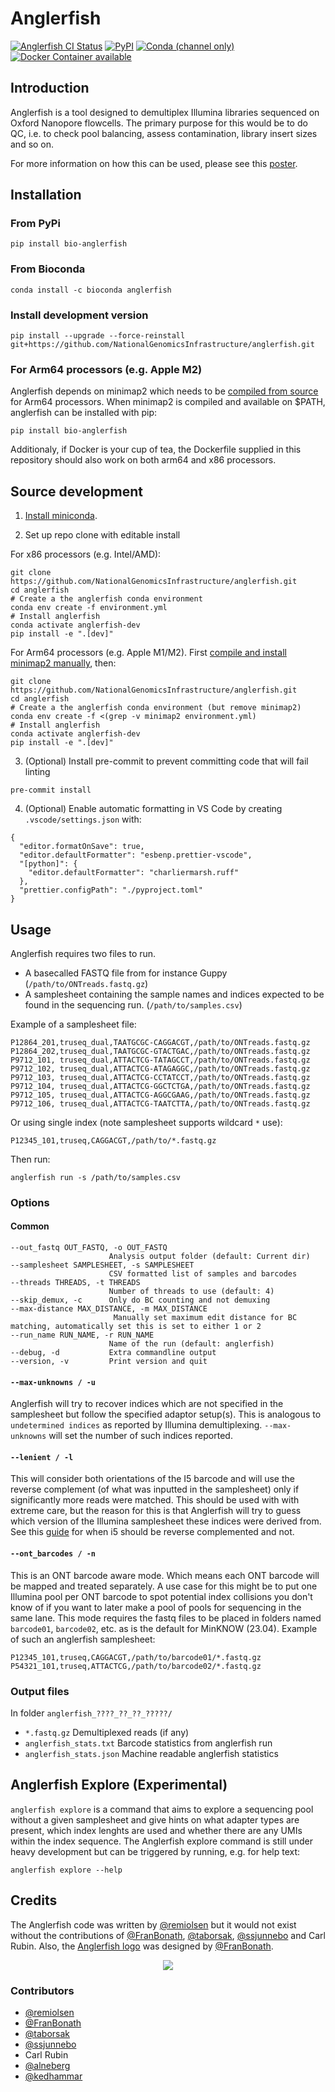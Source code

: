 # Anglerfish

[![Anglerfish CI Status](https://github.com/NationalGenomicsInfrastructure/anglerfish/workflows/Anglerfish/badge.svg)](https://github.com/NationalGenomicsInfrastructure/anglerfish/actions)
[![PyPI](https://img.shields.io/pypi/v/bio-anglerfish)](https://pypi.python.org/pypi/bio-anglerfish/)
[![Conda (channel only)](https://img.shields.io/conda/vn/bioconda/anglerfish)](https://anaconda.org/bioconda/anglerfish)
[![Docker Container available](https://img.shields.io/docker/automated/remiolsen/anglerfish.svg)](https://hub.docker.com/r/remiolsen/anglerfish/)

## Introduction

Anglerfish is a tool designed to demultiplex Illumina libraries sequenced on Oxford Nanopore
flowcells. The primary purpose for this would be to do QC, i.e. to check pool balancing, assess
contamination, library insert sizes and so on.

For more information on how this can be used, please see this [poster](docs/AGBT_poster_20200214.pdf).

## Installation

### From PyPi

```
pip install bio-anglerfish
```

### From Bioconda

```
conda install -c bioconda anglerfish
```

### Install development version

```
pip install --upgrade --force-reinstall git+https://github.com/NationalGenomicsInfrastructure/anglerfish.git
```

### For Arm64 processors (e.g. Apple M2)

Anglerfish depends on minimap2 which needs to be [compiled from source](https://github.com/lh3/minimap2?tab=readme-ov-file#installation) for Arm64 processors.
When minimap2 is compiled and available on $PATH, anglerfish can be installed with pip:

```shell
pip install bio-anglerfish
```

Additionaly, if Docker is your cup of tea, the Dockerfile supplied in this repository should also work on both arm64 and x86 processors.

## Source development

1. [Install miniconda](https://docs.conda.io/en/latest/miniconda.html).

2. Set up repo clone with editable install

For x86 processors (e.g. Intel/AMD):

```
git clone https://github.com/NationalGenomicsInfrastructure/anglerfish.git
cd anglerfish
# Create a the anglerfish conda environment
conda env create -f environment.yml
# Install anglerfish
conda activate anglerfish-dev
pip install -e ".[dev]"
```

For Arm64 processors (e.g. Apple M1/M2). First [compile and install minimap2 manually](https://github.com/lh3/minimap2?tab=readme-ov-file#installation), then:

```
git clone https://github.com/NationalGenomicsInfrastructure/anglerfish.git
cd anglerfish
# Create a the anglerfish conda environment (but remove minimap2)
conda env create -f <(grep -v minimap2 environment.yml)
# Install anglerfish
conda activate anglerfish-dev
pip install -e ".[dev]"
```

3. (Optional) Install pre-commit to prevent committing code that will fail linting

```
pre-commit install
```

4. (Optional) Enable automatic formatting in VS Code by creating `.vscode/settings.json` with:

```
{
  "editor.formatOnSave": true,
  "editor.defaultFormatter": "esbenp.prettier-vscode",
  "[python]": {
    "editor.defaultFormatter": "charliermarsh.ruff"
  },
  "prettier.configPath": "./pyproject.toml"
}
```

## Usage

Anglerfish requires two files to run.

- A basecalled FASTQ file from for instance Guppy (`/path/to/ONTreads.fastq.gz`)
- A samplesheet containing the sample names and indices expected to be found in the sequencing run. (`/path/to/samples.csv`)

Example of a samplesheet file:

```
P12864_201,truseq_dual,TAATGCGC-CAGGACGT,/path/to/ONTreads.fastq.gz
P12864_202,truseq_dual,TAATGCGC-GTACTGAC,/path/to/ONTreads.fastq.gz
P9712_101, truseq_dual,ATTACTCG-TATAGCCT,/path/to/ONTreads.fastq.gz
P9712_102, truseq_dual,ATTACTCG-ATAGAGGC,/path/to/ONTreads.fastq.gz
P9712_103, truseq_dual,ATTACTCG-CCTATCCT,/path/to/ONTreads.fastq.gz
P9712_104, truseq_dual,ATTACTCG-GGCTCTGA,/path/to/ONTreads.fastq.gz
P9712_105, truseq_dual,ATTACTCG-AGGCGAAG,/path/to/ONTreads.fastq.gz
P9712_106, truseq_dual,ATTACTCG-TAATCTTA,/path/to/ONTreads.fastq.gz
```

Or using single index (note samplesheet supports wildcard `*` use):

```
P12345_101,truseq,CAGGACGT,/path/to/*.fastq.gz
```

Then run:

```
anglerfish run -s /path/to/samples.csv
```

### Options

#### Common

```
--out_fastq OUT_FASTQ, -o OUT_FASTQ
                      Analysis output folder (default: Current dir)
--samplesheet SAMPLESHEET, -s SAMPLESHEET
                      CSV formatted list of samples and barcodes
--threads THREADS, -t THREADS
                      Number of threads to use (default: 4)
--skip_demux, -c      Only do BC counting and not demuxing
--max-distance MAX_DISTANCE, -m MAX_DISTANCE
                       Manually set maximum edit distance for BC matching, automatically set this is set to either 1 or 2
--run_name RUN_NAME, -r RUN_NAME
                      Name of the run (default: anglerfish)
--debug, -d           Extra commandline output
--version, -v         Print version and quit

```

#### `--max-unknowns / -u`

Anglerfish will try to recover indices which are not specified in the samplesheet but follow the specified adaptor setup(s). This is analogous to `undetermined indices` as reported by Illumina demultiplexing. `--max-unknowns` will set the number of such indices reported.

#### `--lenient / -l`

This will consider both orientations of the I5 barcode and will use the reverse complement (of what was inputted in the samplesheet) only if significantly more reads were matched. This should be used with with extreme care, but the reason for this is that Anglerfish will try to guess which version of the Illumina samplesheet these indices were derived from. See this [guide](https://web.archive.org/web/20230602174828/https://knowledge.illumina.com/software/general/software-general-reference_material-list/000001800) for when i5 should be reverse complemented and not.

#### `--ont_barcodes / -n`

This is an ONT barcode aware mode. Which means each ONT barcode will be mapped and treated separately. A use case for this might be to put one Illumina pool per ONT barcode to spot potential index collisions you don't know of if you want to later make a pool of pools for sequencing in the same lane. This mode requires the fastq files to be placed in folders named `barcode01`, `barcode02`, etc. as is the default for MinKNOW (23.04). Example of such an anglerfish samplesheet:

```
P12345_101,truseq,CAGGACGT,/path/to/barcode01/*.fastq.gz
P54321_101,truseq,ATTACTCG,/path/to/barcode02/*.fastq.gz
```

### Output files

In folder `anglerfish_????_??_??_?????/`

- `*.fastq.gz` Demultiplexed reads (if any)
- `anglerfish_stats.txt` Barcode statistics from anglerfish run
- `anglerfish_stats.json` Machine readable anglerfish statistics

## Anglerfish Explore (Experimental)

`anglerfish explore` is a command that aims to explore a sequencing pool without a given samplesheet and give hints on what adapter types are present, which index lenghts are used and whether there are any UMIs within the index sequence. The Anglerfish explore command is still under heavy development but can be triggered by running, e.g. for help text:

```shell
anglerfish explore --help
```

## Credits

The Anglerfish code was written by [@remiolsen](https://github.com/remiolsen) but it would not exist without the contributions of [@FranBonath](https://github.com/FranBonath), [@taborsak](https://github.com/taborsak), [@ssjunnebo](https://github.com/ssjunnebo) and Carl Rubin.
Also, the [Anglerfish logo](docs/Anglerfish_logo.svg) was designed by [@FranBonath](https://github.com/FranBonath).

<p align="center">
  <img src="docs/Anglerfish_logo.svg">
</p>

### Contributors

- [@remiolsen](https://github.com/remiolsen)
- [@FranBonath](https://github.com/FranBonath)
- [@taborsak](https://github.com/taborsak)
- [@ssjunnebo](https://github.com/ssjunnebo)
- Carl Rubin
- [@alneberg](https://github.com/alneberg)
- [@kedhammar](https://github.com/kedhammar)
